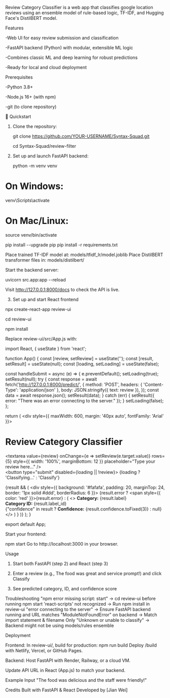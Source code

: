 Review Category Classifier is a web app that classifies google location reviews using an ensemble model of rule-based logic, TF-IDF, and Hugging Face's DistilBERT model. 

Features

-Web UI for easy review submission and classification

-FastAPI backend (Python) with modular, extensible ML logic

-Combines classic ML and deep learning for robust predictions

-Ready for local and cloud deployment



Prerequisites

-Python 3.8+

-Node.js 16+ (with npm)

-git (to clone repository)



🚀 Quickstart

1. Clone the repository:

   git clone https://github.com/YOUR-USERNAME/Syntax-Squad.git

   cd Syntax-Squad/review-filter

3. Set up and launch FastAPI backend:

   python -m venv venv

# On Windows:
venv\Scripts\activate

# On Mac/Linux:
source venv/bin/activate

pip install --upgrade pip
pip install -r requirements.txt

Place trained TF-IDF model at: models/tfidf_lr/model.joblib
Place DistilBERT transformer files in: models/distilbert/

Start the backend server:

uvicorn src.app:app --reload

Visit http://127.0.0.1:8000/docs to check the API is live.

3. Set up and start React frontend


npx create-react-app review-ui

cd review-ui

npm install

Replace review-ui/src/App.js with:

import React, { useState } from 'react';

function App() {
  const [review, setReview] = useState('');
  const [result, setResult] = useState(null);
  const [loading, setLoading] = useState(false);

  const handleSubmit = async (e) => {
    e.preventDefault();
    setLoading(true);
    setResult(null);
    try {
      const response = await fetch('http://127.0.0.1:8000/predict/', {
        method: 'POST',
        headers: { 'Content-Type': 'application/json' },
        body: JSON.stringify({ text: review }),
      });
      const data = await response.json();
      setResult(data);
    } catch (err) {
      setResult({ error: "There was an error connecting to the server." });
    }
    setLoading(false);
  };

  return (
    <div style={{ maxWidth: 600, margin: '40px auto', fontFamily: 'Arial' }}>
      <h1>Review Category Classifier</h1>
      <form onSubmit={handleSubmit}>
        <textarea
          value={review}
          onChange={e => setReview(e.target.value)}
          rows={5}
          style={{ width: '100%', marginBottom: 12 }}
          placeholder="Type your review here..."
        />
        <br />
        <button type="submit" disabled={loading || !review}>
          {loading ? 'Classifying...' : 'Classify'}
        </button>
      </form>
      {result && (
        <div style={{
          background: '#fafafa', padding: 20, marginTop: 24,
          border: '1px solid #ddd', borderRadius: 6
        }}>
          {result.error
            ? <span style={{ color: 'red' }}>{result.error}</span>
            : (
              <>
                <strong>Category:</strong> {result.label}<br />
                <strong>Category ID:</strong> {result.label_id}<br />
                {"confidence" in result ? <span><strong>Confidence:</strong> {result.confidence.toFixed(3)}</span> : null}
              </>
            )
          }
        </div>
      )}
    </div>
  );
}

export default App;


Start your frontend:

npm start
Go to http://localhost:3000 in your browser.

Usage
1. Start both FastAPI (step 2) and React (step 3)

2. Enter a review (e.g., The food was great and service prompt!) and click Classify

3. See predicted category, ID, and confidence score

Troubleshooting
"npm error missing script: start" ->	cd review-ui before running npm start
'react-scripts' not recognized ->	Run npm install in review-ui
"error connecting to the server" ->	Ensure FastAPI backend running and URL matches
"ModuleNotFoundError" on backend ->	Match import statement & filename
Only "Unknown or unable to classify" ->	Backend might not be using models/rules ensemble

Deployment

Frontend:
In review-ui/, build for production:
npm run build
Deploy /build with Netlify, Vercel, or GitHub Pages.

Backend:
Host FastAPI with Render, Railway, or a cloud VM.

Update API URL in React (App.js) to match your backend.

Example Input
"The food was delicious and the staff were friendly!"

Credits
Built with FastAPI & React
Developed by [Jian Wei]
